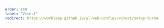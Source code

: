 ```yaml
---
order: 140
label: "Vitest"
redirect: https://workleap.github.io/wl-web-configs/vitest/setup-turborepo/
---
```

